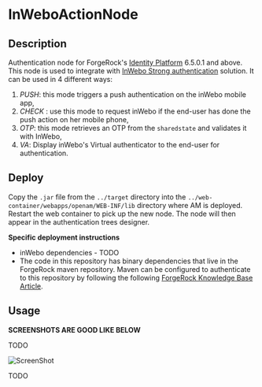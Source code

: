<!--
 * The contents of this file are subject to the terms of the Common Development and
 * Distribution License (the License). You may not use this file except in compliance with the
 * License.
 *
 * You can obtain a copy of the License at legal/CDDLv1.0.txt. See the License for the
 * specific language governing permission and limitations under the License.
 *
 * When distributing Covered Software, include this CDDL Header Notice in each file and include
 * the License file at legal/CDDLv1.0.txt. If applicable, add the following below the CDDL
 * Header, with the fields enclosed by brackets [] replaced by your own identifying
 * information: "Portions copyright [year] [name of copyright owner]".
 *
 * Copyright 2020 ForgeRock AS.
-->

# InWeboActionNode
## Description
Authentication node for ForgeRock's [Identity Platform][forgerock_platform] 6.5.0.1 and above. 
This node is used to integrate with [InWebo Strong authentication](https://www.inwebo.com/) solution.
It can be used in 4 different ways: 
1. *PUSH*: this mode triggers a push authentication on the inWebo mobile app, 
2. *CHECK* : use this mode to request inWebo if the end-user has done the push action on her mobile
phone, 
3. *OTP*: this mode retrieves an OTP from the `sharedstate` and validates it with InWebo, 
4. *VA*: Display inWebo's Virtual authenticator to the end-user for authentication.


## Deploy
Copy the `.jar` file from the `../target` directory into the 
`../web-container/webapps/openam/WEB-INF/lib` directory where AM is deployed.
Restart the web container to pick up the new node.
The node will then appear in the authentication trees designer.

**Specific deployment instructions**

- inWebo dependencies - TODO
- The code in this repository has binary dependencies that live in the ForgeRock maven repository. Maven can be configured to authenticate to this repository by following the following [ForgeRock Knowledge Base Article](https://backstage.forgerock.com/knowledge/kb/article/a74096897).

## Usage

**SCREENSHOTS ARE GOOD LIKE BELOW**

TODO

![ScreenShot](./example.png)

TODO

[forgerock_platform]: https://www.forgerock.com/platform/  
